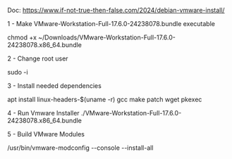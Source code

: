 Doc:
https://www.if-not-true-then-false.com/2024/debian-vmware-install/

1 - Make VMware-Workstation-Full-17.6.0-24238078.bundle executable

chmod +x ~/Downloads/VMware-Workstation-Full-17.6.0-24238078.x86_64.bundle

2 - Change root user

sudo -i

3 - Install needed dependencies

apt install linux-headers-$(uname -r) gcc make patch wget pkexec

4 - Run Vmware Installer
./VMware-Workstation-Full-17.6.0-24238078.x86_64.bundle

5 - Build VMware Modules

/usr/bin/vmware-modconfig --console --install-all

